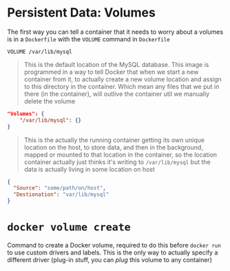 # Persistent Data: Volumes

The first way you can tell a container that it needs to worry about a volumes is in a `Dockerfile` with the `VOLUME` command in `Dockerfile`

`VOLUME /var/lib/mysql`

> This is the default location of the MySQL database. This image is programmed in a way to tell Docker that when we start a new container from it, to actually create a new volume location and assign to this directory in the container. Which mean any files that we put in there (in the container), will outlive the container util we manually delete the volume

```json
"Volumes": {
	"/var/lib/mysql": {}
}
```

> This is the actually the running container getting its own unique location on the host, to store data, and then in the background, mapped or mounted to that location in the container, so the location container actually just thinks it's writing to `/var/lib/mysql` but the data is actually living in some location on host

```json
{
  "Source": "some/path/on/host",
  "Destionation": "var/lib/mysql"
}
```

# `docker volume create`

Command to create a Docker volume, required to do this before `docker run` to use custom drivers and labels.
This is the only way to actually specify a different driver (plug-in stuff, you can _plug_ this volume to any container)
